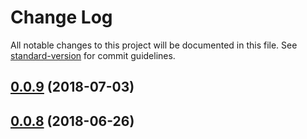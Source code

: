# Change Log

All notable changes to this project will be documented in this file. See [standard-version](https://github.com/conventional-changelog/standard-version) for commit guidelines.

<a name="0.0.9"></a>
## [0.0.9](https://github.com/alexkrolick/create-react-babel/compare/v0.0.8...v0.0.9) (2018-07-03)



<a name="0.0.8"></a>
## [0.0.8](https://github.com/alexkrolick/create-react-babel/compare/v0.0.7...v0.0.8) (2018-06-26)
